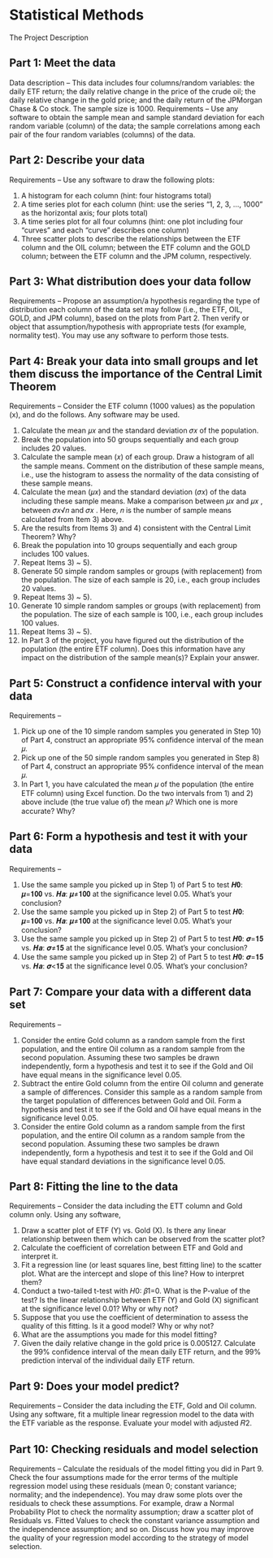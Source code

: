 # Statistical Methods


The Project Description

## Part 1: Meet the data
Data description – This data includes four columns/random variables: the daily ETF return; the daily relative change in the price of the crude oil; the daily relative change in the gold price; and the daily return of the JPMorgan Chase & Co stock. The sample size is 1000.
Requirements – Use any software to obtain the sample mean and sample standard deviation for each random variable (column) of the data; the sample correlations among each pair of the four random variables (columns) of the data.


## Part 2: Describe your data
Requirements – Use any software to draw the following plots:
1. A histogram for each column (hint: four histograms total)
2. A time series plot for each column (hint: use the series “1, 2, 3, …, 1000” as the horizontal axis; four plots total)
3. A time series plot for all four columns (hint: one plot including four “curves” and each “curve” describes one column)
4. Three scatter plots to describe the relationships between the ETF column and the OIL column; between the ETF column and the GOLD column; between the ETF column and the JPM column, respectively.


## Part 3: What distribution does your data follow
Requirements – Propose an assumption/a hypothesis regarding the type of distribution each column of the data set may follow (i.e., the ETF, OIL, GOLD, and JPM column), based on the plots from Part 2. Then verify or object that assumption/hypothesis with appropriate tests (for example, normality test). You may use any software to perform those tests.


## Part 4: Break your data into small groups and let them discuss the importance of the Central Limit Theorem
Requirements – Consider the ETF column (1000 values) as the population (x), and do the follows. Any software may be used.
1) Calculate the mean 𝜇𝑥 and the standard deviation 𝜎𝑥 of the population.
2) Break the population into 50 groups sequentially and each group includes 20 values.
3) Calculate the sample mean (𝑥) of each group. Draw a histogram of all the sample means. Comment on the distribution of these sample means, i.e., use the histogram to assess the normality of the data consisting of these sample means.
4) Calculate the mean (𝜇𝑥) and the standard deviation (𝜎𝑥) of the data including these sample means. Make a comparison between 𝜇𝑥 and 𝜇𝑥 , between 𝜎𝑥√𝑛 and 𝜎𝑥 . Here, 𝑛 is the number of sample means calculated from Item 3) above.
5) Are the results from Items 3) and 4) consistent with the Central Limit Theorem? Why?
6) Break the population into 10 groups sequentially and each group includes 100 values.
7) Repeat Items 3) ~ 5).
8) Generate 50 simple random samples or groups (with replacement) from the population. The size of each sample is 20, i.e., each group includes 20 values.
9) Repeat Items 3) ~ 5).
10) Generate 10 simple random samples or groups (with replacement) from the population. The size of each sample is 100, i.e., each group includes 100 values.
11) Repeat Items 3) ~ 5).
12) In Part 3 of the project, you have figured out the distribution of the population (the entire ETF column). Does this information have any impact on the distribution of the sample mean(s)? Explain your answer.
	
	
## Part 5: Construct a confidence interval with your data
Requirements –
1) Pick up one of the 10 simple random samples you generated in Step 10) of Part 4, construct an appropriate 95% confidence interval of the mean 𝜇.
2) Pick up one of the 50 simple random samples you generated in Step 8) of Part 4, construct an appropriate 95% confidence interval of the mean 𝜇.
3) In Part 1, you have calculated the mean 𝜇 of the population (the entire ETF column) using Excel function. Do the two intervals from 1) and 2) above include (the true value of) the mean 𝜇? Which one is more accurate? Why?
	
	
## Part 6: Form a hypothesis and test it with your data
Requirements –
1) Use the same sample you picked up in Step 1) of Part 5 to test 𝑯𝟎: 𝝁=𝟏𝟎𝟎 vs. 𝑯𝒂: 𝝁≠𝟏𝟎𝟎 at the significance level 0.05. What’s your conclusion?
2) Use the same sample you picked up in Step 2) of Part 5 to test 𝑯𝟎: 𝝁=𝟏𝟎𝟎 vs. 𝑯𝒂: 𝝁≠𝟏𝟎𝟎 at the significance level 0.05. What’s your conclusion?
3) Use the same sample you picked up in Step 2) of Part 5 to test 𝑯𝟎: 𝝈=𝟏𝟓 vs. 𝑯𝒂: 𝝈≠𝟏𝟓 at the significance level 0.05. What’s your conclusion?
4) Use the same sample you picked up in Step 2) of Part 5 to test 𝑯𝟎: 𝝈=𝟏𝟓 vs. 𝑯𝒂: 𝝈<𝟏𝟓 at the significance level 0.05. What’s your conclusion?
	
	
## Part 7: Compare your data with a different data set
Requirements –
1) Consider the entire Gold column as a random sample from the first population, and the entire Oil column as a random sample from the second population. Assuming these two samples be drawn independently, form a hypothesis and test it to see if the Gold and Oil have equal means in the significance level 0.05.
2) Subtract the entire Gold column from the entire Oil column and generate a sample of differences. Consider this sample as a random sample from the target population of differences between Gold and Oil. Form a hypothesis and test it to see if the Gold and Oil have equal means in the significance level 0.05.
3) Consider the entire Gold column as a random sample from the first population, and the entire Oil column as a random sample from the second population. Assuming these two samples be drawn independently, form a hypothesis and test it to see if the Gold and Oil have equal standard deviations in the significance level 0.05.
	
	
## Part 8: Fitting the line to the data
Requirements –
Consider the data including the ETT column and Gold column only. Using any software,
1) Draw a scatter plot of ETF (Y) vs. Gold (X). Is there any linear relationship between them which can be observed from the scatter plot?
2) Calculate the coefficient of correlation between ETF and Gold and interpret it.
3) Fit a regression line (or least squares line, best fitting line) to the scatter plot. What are the intercept and slope of this line? How to interpret them?
4) Conduct a two-tailed t-test with 𝐻0: 𝛽1=0. What is the P-value of the test? Is the linear relationship between ETF (Y) and Gold (X) significant at the significance level 0.01? Why or why not?
5) Suppose that you use the coefficient of determination to assess the quality of this fitting. Is it a good model? Why or why not?
6) What are the assumptions you made for this model fitting?
7) Given the daily relative change in the gold price is 0.005127. Calculate the 99% confidence interval of the mean daily ETF return, and the 99% prediction interval of the individual daily ETF return.
	
	
## Part 9: Does your model predict?
Requirements –
Consider the data including the ETF, Gold and Oil column. Using any software, fit a multiple linear regression model to the data with the ETF variable as the response. Evaluate your model with adjusted 𝑅2.


## Part 10: Checking residuals and model selection
Requirements –
Calculate the residuals of the model fitting you did in Part 9. Check the four assumptions made for the error terms of the multiple regression model using these residuals (mean 0; constant variance; normality; and the independence). You may draw some plots over the residuals to check these assumptions. For example, draw a Normal Probability Plot to check the normality assumption; draw a scatter plot of Residuals vs. Fitted Values to check the constant variance assumption and the independence assumption; and so on.
Discuss how you may improve the quality of your regression model according to the strategy of model selection.
